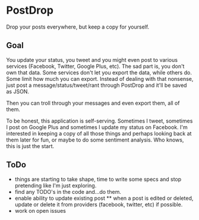 # PostDrop

Drop your posts everywhere, but keep a copy for yourself.

## Goal

You update your status, you tweet and you might even post to various services (Facebook, Twitter, Google Plus, etc). The sad part is, you don't own that data. Some services don't let you export the data, while others do. Some limit how much you can export. Instead of dealing with that nonsense, just post a message/status/tweet/rant through PostDrop and it'll be saved as JSON.

Then you can troll through your messages and even export them, all of them.

To be honest, this application is self-serving. Sometimes I tweet, sometimes I post on Google Plus and sometimes I update my status on Facebook. I'm interested in keeping a copy of all those things and perhaps looking back at them later for fun, or maybe to do some sentiment analysis. Who knows, this is just the start.

## ToDo

* things are starting to take shape, time to write some specs and stop pretending like I'm just exploring.
* find any TODO's in the code and...do them.
* enable ability to update existing post
** when a post is edited or deleted, update or delete it from providers (facebook, twitter, etc) if possible.
 * work on open issues
